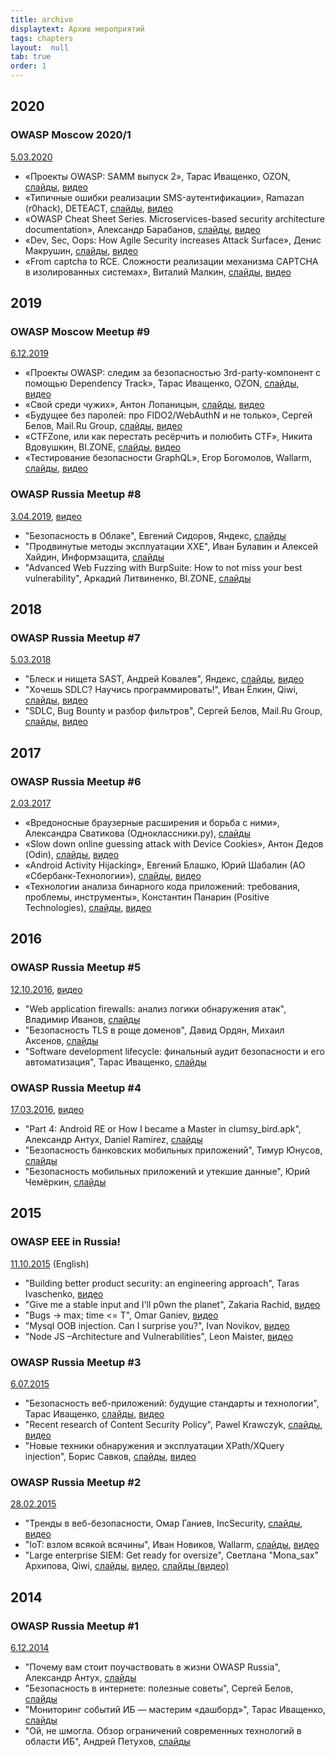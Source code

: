 ```yaml
---
title: archive
displaytext: Архив мероприятий
tags: chapters
layout:  null
tab: true
order: 1
---
```


## 2020

### OWASP Moscow 2020/1

[5.03.2020](https://www.meetup.com/OWASP-Moscow/events/269006532/)

* «Проекты OWASP: SAMM выпуск 2», Тарас Иващенко, OZON, [слайды](https://speakerdeck.com/owaspmoscow/proiekty-owasp-samm-vypusk-2-taras-ivashchienko-ozon), [видео](https://www.youtube.com/watch?v=mNTCO0mzjsI)
* «Типичные ошибки реализации SMS-аутентификации», Ramazan (r0hack), DETEACT, [слайды](https://speakerdeck.com/owaspmoscow/tipichnyie-oshibki-riealizatsii-sms-autientifikatsii-ramazan-r0hack-deteact), [видео](https://www.youtube.com/watch?v=XweNJpBDzOI)
* «OWASP Сheat Sheet Series. Microservices-based security architecture documentation», Александр Барабанов, [слайды](https://speakerdeck.com/owaspmoscow/owasp-sheat-sheet-series-microservices-based-security-architecture-documentation-alieksandr-barabanov), [видео](https://www.youtube.com/watch?v=kUZGBCvuvcQ)
* «Dev, Sec, Oops: How Agile Security increases Attack Surface», Денис Макрушин, [слайды](https://speakerdeck.com/owaspmoscow/dev-sec-oops-how-agile-security-increases-attack-surface-dienis-makrushin), [видео](https://www.youtube.com/watch?v=VKAFYsBkzQk)
* «From captcha to RCE. Сложности реализации механизма CAPTCHA в изолированных системах», Виталий Малкин, [слайды](https://speakerdeck.com/owaspmoscow/from-captcha-to-rce-slozhnosti-riealizatsii-miekhanizma-captcha-v-izolirovannykh-sistiemakh-vitalii-malkin), [видео](https://www.youtube.com/watch?v=DjHAbg0XWZg)

## 2019

### OWASP Moscow Meetup #9

[6.12.2019](https://www.meetup.com/OWASP-Moscow/events/266925142/)

* «Проекты OWASP: следим за безопасностью 3rd-party-компонент с помощью Dependency Track», Тарас Иващенко, OZON, [слайды](https://speakerdeck.com/owaspmoscow/proiekty-owasp-sliedim-za-biezopasnost-iu-3rd-party-komponient-s-pomoshch-iu-dependency-track-taras-ivashchienko-ozon), [видео](https://www.youtube.com/watch?v=PMh56pvj8wc)
* «Свой среди чужих», Антон Лопаницын, [слайды](https://speakerdeck.com/owaspmoscow/svoi-sriedi-chuzhikh-anton-lopanitsyn), [видео](https://www.youtube.com/watch?v=JC8hwr9ILQw)
* «Будущее без паролей: про FIDO2/WebAuthN и не только», Сергей Белов, Mail.Ru Group, [слайды](https://speakerdeck.com/owaspmoscow/webauthn-i-nie-tol-ko-sierghiei-bielov-mail-dot-ru-group), [видео](https://www.youtube.com/watch?v=ytYTp4ImIDs)
* «CTFZone, или как перестать ресёрчить и полюбить CTF», Никита Вдовушкин, BI.ZONE, [слайды](https://speakerdeck.com/owaspmoscow/ctfzone-ili-kak-pieriestat-riesiorchit-i-poliubit-ctf-nikita-vdovushkin-bi-dot-zone), [видео](https://www.youtube.com/watch?v=hJ6KYU1A2x8)
* «Тестирование безопасности GraphQL», Егор Богомолов, Wallarm, [слайды](https://speakerdeck.com/owaspmoscow/tiestirovaniie-biezopasnosti-graphql-ieghor-boghomolov-wallarm), [видео](https://www.youtube.com/watch?v=cb_Hc6GTi5A)

### OWASP Russia Meetup #8

[3.04.2019](https://www.meetup.com/OWASP-Moscow/events/260008874/), [видео](https://www.youtube.com/watch?v=f3R3eBoajfs)

* "Безопасность в Облаке", Евгений Сидоров, Яндекс, [слайды](https://speakerdeck.com/owaspmoscow/biezopasnost-v-oblakie-ievghienii-sidorov-iandieks)
* "Продвинутые методы эксплуатации XXE", Иван Булавин и Алексей Хайдин, Информзащита, [слайды](https://speakerdeck.com/owaspmoscow/prodvinutyie-mietody-ekspluatatsii-xxe-ivan-bulavin-i-alieksiei-khaidin-informzashchita)
* "Advanced Web Fuzzing with BurpSuite: How to not miss your best
vulnerability", Аркадий Литвиненко, BI.ZONE, [слайды](https://speakerdeck.com/owaspmoscow/advanced-web-fuzzing-with-burpsuite-how-to-not-miss-your-best-vulnerability-arkadii-litvinienko-bi-dot-zone)

## 2018

### OWASP Russia Meetup #7

[5.03.2018](https://www.meetup.com/OWASP-Moscow/events/247958426/)

* "Блеск и нищета SAST, Андрей Ковалев", Яндекс, [слайды](https://speakerdeck.com/owaspmoscow/bliesk-i-nishchieta-sast-andriei-kovaliev-iandieks), [видео](https://www.youtube.com/watch?v=z40yBrMRr6U)
* "Хочешь SDLC? Научись программировать!", Иван Ёлкин, Qiwi, [слайды](https://speakerdeck.com/owaspmoscow/khochiesh-sdlc-nauchis-proghrammirovat-ivan-iolkin-qiwi), [видео](https://www.youtube.com/watch?v=TMOrMhinpzQ)
* "SDLC, Bug Bounty и разбор фильтров", Сергей Белов, Mail.Ru Group, [слайды](https://speakerdeck.com/owaspmoscow/sdlc-bug-bounty-i-razbor-fil-trov-sierghiei-bielov-mail-dot-ru-group), [видео](https://www.youtube.com/watch?v=y4fUYSlEagg)

## 2017

### OWASP Russia Meetup #6

[2.03.2017](https://www.meetup.com/OWASP-Moscow/events/237926192/)

* «Вредоносные браузерные расширения и борьба с ними», Александра Сватикова (Одноклассники.ру), [слайды](https://speakerdeck.com/owaspmoscow/vriedonosnyie-brauziernyie-rasshirieniia-i-bor-ba-s-nimi-alieksandra-svatikova)
* «Slow down online guessing attack with Device Cookies», Антон Дедов (Odin), [слайды](https://speakerdeck.com/owaspmoscow/slow-down-online-guessing-attack-with-device-cookies-anton-dedov), [видео](https://vimeo.com/207934289)
* «Android Activity Hijacking», Евгений Блашко, Юрий Шабалин (АО «Сбербанк-Технологии»), [слайды](https://speakerdeck.com/owaspmoscow/android-activity-hijacking-ievghienii-blashko-iurii-shabalin-ao-sbierbank-tiekhnologhii), [видео](https://vimeo.com/207934945)
* «Технологии анализа бинарного кода приложений: требования, проблемы, инструменты», Константин Панарин (Positive Technologies), [слайды](https://speakerdeck.com/owaspmoscow/techniques-of-binary-code-analysis-konstantin-panarin), [видео](https://vimeo.com/207933943)


## 2016

### OWASP Russia Meetup #5

[12.10.2016](https://www.meetup.com/OWASP-Moscow/events/234586851/), [видео](https://www.youtube.com/watch?v=50Sv1_nsjn)

* "Web application firewalls: анализ логики обнаружения атак", Владимир Иванов, [слайды](https://speakerdeck.com/owaspmoscow/web-application-firewalls-advanced-analysis-of-detection-logic-mechanisms-vladimir-ivanov)
* "Безопасность TLS в роще доменов", Давид Ордян, Михаил Аксенов, [слайды](https://speakerdeck.com/owaspmoscow/tls-monitoring-david-ordyan-and-mikhail-aksenov)
* "Software development lifecycle: финальный аудит безопасности и его автоматизация", Тарас Иващенко, [слайды](https://speakerdeck.com/owaspmoscow/software-development-lifecycle-final-security-review-and-automatization-taras-ivashchenko)

### OWASP Russia Meetup #4

[17.03.2016](https://www.meetup.com/OWASP-Moscow/events/229324236/), [видео](https://www.youtube.com/watch?v=5b592BIyOyQ)

* "Part 4: Android RE or How I became a Master in clumsy_bird.apk", Александр Антух, Daniel Ramirez, [слайды](https://speakerdeck.com/owaspmoscow/part-4-android-re-or-how-i-became-a-master-in-clumsy-bird-dot-apk-alieksandr-antukh-daniel-ramirez)
* "Безопасность банковских мобильных приложений", Тимур Юнусов, [слайды](https://speakerdeck.com/owaspmoscow/biezopasnost-bankovskikh-mobil-nykh-prilozhienii-timur-iunusov)
* "Безопасность мобильных приложений и утекшие данные",  Юрий Чемёркин, [слайды](https://speakerdeck.com/owaspmoscow/biezopasnost-mobil-nykh-prilozhienii-i-utiekshiie-dannyie-iurii-chiemiorkin)

## 2015

### OWASP EEE in Russia!

[11.10.2015](https://www.meetup.com/OWASP-Moscow/events/225747862/) (English)

* "Building better product security: an engineering approach", Taras Ivaschenko, [видео](https://www.youtube.com/watch?v=8Dnphsib0G0)
* "Give me a stable input and I'll p0wn the planet", Zakaria Rachid, [видео](https://www.youtube.com/watch?v=2-zjZilVVQE)
* "Bugs -> max; time <= T", Omar Ganiev, [видео](https://www.youtube.com/watch?v=a8l6zf8mFkc)
* "Mysql OOB injection. Can I surprise you?", Ivan Novikov, [видео](https://www.youtube.com/watch?v=1CQaO-llpCY)
* "Node JS –Architecture and Vulnerabilities", Leon Maister, [видео](https://www.youtube.com/watch?v=AeOjluW3QDg)

### OWASP Russia Meetup #3

[6.07.2015](https://www.meetup.com/OWASP-Moscow/events/222836917/)

* "Безопасность веб-приложений: будущие стандарты и технологии", Тарас Иващенко, [слайды](https://speakerdeck.com/owaspmoscow/webappsec-future-standards-taras-ivaschenko), [видео](https://vimeo.com/130867628)
* "Recent research of Content Security Policy", Pawel Krawczyk, [слайды](https://speakerdeck.com/owaspmoscow/content-security-policy-pawel-krawczyk), [видео](https://vimeo.com/130869607)
* "Новые техники обнаружения и эксплуатации XPath/XQuery injection", Борис Савков, [слайды](https://speakerdeck.com/owaspmoscow/xquery-injections-boris-savkov), [видео](https://vimeo.com/130872344)

### OWASP Russia Meetup #2

[28.02.2015](https://www.meetup.com/OWASP-Moscow/events/220486153/)

* "Тренды в веб-безопасности, Омар Ганиев, IncSecurity, [слайды](https://speakerdeck.com/owaspmoscow/web-application-security-trends-omar-ganiev), [видео](https://vimeo.com/121559940)
* "IoT: взлом всякой всячины", Иван Новиков, Wallarm, [слайды](https://speakerdeck.com/owaspmoscow/hacking-internet-of-things-devices-ivan-novikov), [видео](https://vimeo.com/121561142)
* "Large enterprise SIEM: Get ready for oversize", Светлана "Mona_sax" Архипова, Qiwi, [слайды](https://speakerdeck.com/owaspmoscow/large-enterprise-siem-get-ready-for-oversize-svetlana-mona-arkhipova), [видео](https://vimeo.com/121560677), [слайды (видео)](https://vimeo.com/129414406)

## 2014

### OWASP Russia Meetup #1

[6.12.2014](https://www.meetup.com/OWASP-Moscow/events/218869392/)

* "Почему вам стоит поучаствовать в жизни OWASP Russia", Александр Антух, [слайды](https://speakerdeck.com/owaspmoscow/intro-presentation-about-owasp-russia-alexander-antukh)
* "Безопасность в интернете: полезные советы", Сергей Белов, [слайды](https://speakerdeck.com/owaspmoscow/triuki-pri-analizie-zashchishchiennosti-vieb-prilozhienii-prodvinutaia-viersiia-sierghiei-bielov)
* "Мониторинг событий ИБ — мастерим «дашборд»", Тарас Иващенко, [слайды](https://speakerdeck.com/owaspmoscow/monitoringh-sobytii-ib-mastierim-dashbord-taras-ivashchienko)
* "Ой, не шмогла. Обзор ограничений современных технологий в области ИБ", Андрей Петухов, [слайды](https://speakerdeck.com/owaspmoscow/obzor-oghranichienii-sovriemiennykh-tiekhnologhii-v-oblasti-ib-andriei-pietukhov)
